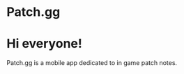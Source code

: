 # Patch.gg
<h1>Hi everyone!</h1>

 <p> Patch.gg is a mobile app dedicated to in game patch notes.</p>
